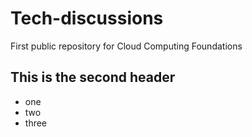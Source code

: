 # Tech-discussions
First public repository for Cloud Computing Foundations

## This is the second header

* one
* two
* three
